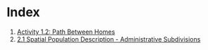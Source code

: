 # Index
1. [Activity 1.2: Path Between Homes](https://kelannen.github.io/Agent_Based_Modeling/Activity_1.2/Activity_1.2)
2. [2.1 Spatial Population Description - Administrative Subdivisions](https://kelannen.github.io/Agent_Based_Modeling/2.1_Administrative_Subdivisions/Administrative_Subdivisions)
